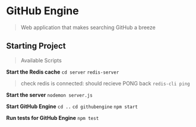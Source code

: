 # GitHub Engine

> Web application that makes searching GitHub a breeze

## Starting Project

> Available Scripts

**Start the Redis cache**
`cd server`
`redis-server`

> check redis is connected: should recieve PONG back
> `redis-cli ping`

**Start the server**
`nodemon server.js`

**Start GitHub Engine**
`cd ..`
`cd githubengine`
`npm start`

**Run tests for GitHub Engine**
`npm test`
